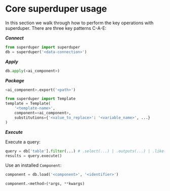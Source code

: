 # Core superduper usage

In this section we walk through how to perform the key operations with superduper.
There are three key patterns C-A-E:

***Connect***

```python
from superduper import superduper
db = superduper('<data-connection>')
```

***Apply***

```python
db.apply(<ai_component>)
```

***Package***

```python
<ai_component>.export('<path>')
```

```python
from superduper import Template
template = Template(
    '<template-name>',
    component=<ai_component>,
    substitutions={'<value_to_replace>': '<variable_name>', ...}
)
```

***Execute***

Execute a query:

```python
query = db['table'].filter(...) # .select(...) | .outputs(...) | .like(...)
results = query.execute()
```

Use an installed `Component`:

```python
component = db.load('<component>', '<identifier>')

component.<method>(*args, **kwargs)
```
